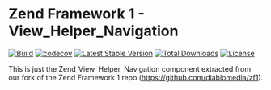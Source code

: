 # Zend Framework 1 - View_Helper_Navigation

[![Build](https://github.com/diablomedia/zf1-view-helper-navigation/workflows/Build/badge.svg?event=push)](https://github.com/diablomedia/zf1-view-helper-navigation/actions?query=workflow%3ABuild+event%3Apush)
[![codecov](https://codecov.io/gh/diablomedia/zf1-view-helper-navigation/branch/master/graph/badge.svg)](https://codecov.io/gh/diablomedia/zf1-view-helper-navigation)
[![Latest Stable Version](https://poser.pugx.org/diablomedia/zendframework1-view-helper-navigation/v/stable)](https://packagist.org/packages/diablomedia/zendframework1-view-helper-navigation)
[![Total Downloads](https://poser.pugx.org/diablomedia/zendframework1-view-helper-navigation/downloads)](https://packagist.org/packages/diablomedia/zendframework1-view-helper-navigation)
[![License](https://poser.pugx.org/diablomedia/zendframework1-view-helper-navigation/license)](https://packagist.org/packages/diablomedia/zendframework1-view-helper-navigation)

This is just the Zend_View_Helper_Navigation component extracted from our fork of the Zend Framework 1 repo (https://github.com/diablomedia/zf1).
